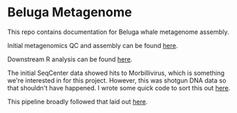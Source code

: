 # Beluga Metagenome
This repo contains documentation for Beluga whale metagenome assembly. 

Initial metagenomics QC and assembly can be found [here](https://github.com/fgonzalez3/beluga_metagenome/blob/main/workflow.md). 

Downstream R analysis can be found [here](). 

The initial SeqCenter data showed hits to Morbillivirus, which is something we're interested in for this project. However, this was shotgun DNA data so that shouldn't have happened. I wrote some quick code to sort this out [here](https://github.com/fgonzalez3/beluga_metagenome/blob/main/Morbillivirus.md). 

This pipeline broadly followed that laid out [here](https://carpentries-lab.github.io/metagenomics-analysis/). 
